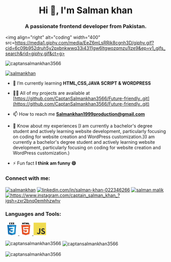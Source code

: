 <h1 align="center">Hi 👋, I'm Salman khan</h1>
<h3 align="center">A passionate frontend developer from Pakistan.</h3>

<img align="right" alt="coding" width="400" src=https://media1.giphy.com/media/EeZ6mLsRRik8cgnh3D/giphy.gif?cid=6c09b952druh5y2pxbnkwwq33i4311gw6ltgwozqmzu1lze9&ep=v1_gifs_search&rid=giphy.gif&ct=g>

<p align="left"> <img src="https://komarev.com/ghpvc/?username=captansalmankhan3566&label=Profile%20views&color=0e75b6&style=flat" alt="captansalmankhan3566" /> </p>

<p align="left"> <a href="https://twitter.com/salmankhan" target="blank"><img src="https://img.shields.io/twitter/follow/salmankhan?logo=twitter&style=for-the-badge" alt="salmankhan" /></a> </p>

- 🌱 I’m currently learning **HTML,CSS,JAVA SCRIPT & WORDPRESS**

- 👨‍💻 All of my projects are available at [https://github.com/CaptanSalmankhan3566/Future-friendly..git](https://github.com/CaptanSalmankhan3566/Future-friendly..git)

- 📫 How to reach me **Salmankhan1999production@gmail.com**

- 📄 Know about my experiences [I am currently a bachelor's degree student and actively learning website development, particularly focusing on coding for website creation and WordPress customization.](I am currently a bachelor's degree student and actively learning website development, particularly focusing on coding for website creation and WordPress customization.)

- ⚡ Fun fact **I think am funny 😄**

<h3 align="left">Connect with me:</h3>
<p align="left">
<a href="https://twitter.com/salmankhan" target="blank"><img align="center" src="https://raw.githubusercontent.com/rahuldkjain/github-profile-readme-generator/master/src/images/icons/Social/twitter.svg" alt="salmankhan" height="30" width="40" /></a>
<a href="https://linkedin.com/in/linkedin.com/in/salman-khan-022346266" target="blank"><img align="center" src="https://raw.githubusercontent.com/rahuldkjain/github-profile-readme-generator/master/src/images/icons/Social/linked-in-alt.svg" alt="linkedin.com/in/salman-khan-022346266" height="30" width="40" /></a>
<a href="https://fb.com/salman malik" target="blank"><img align="center" src="https://raw.githubusercontent.com/rahuldkjain/github-profile-readme-generator/master/src/images/icons/Social/facebook.svg" alt="salman malik" height="30" width="40" /></a>
<a href="https://instagram.com/https://www.instagram.com/captain_salman_khan_?igsh=zxr2bnq0emhhzwhv" target="blank"><img align="center" src="https://raw.githubusercontent.com/rahuldkjain/github-profile-readme-generator/master/src/images/icons/Social/instagram.svg" alt="https://www.instagram.com/captain_salman_khan_?igsh=zxr2bnq0emhhzwhv" height="30" width="40" /></a>
</p>

<h3 align="left">Languages and Tools:</h3>
<p align="left"> <a href="https://www.w3schools.com/css/" target="_blank" rel="noreferrer"> <img src="https://raw.githubusercontent.com/devicons/devicon/master/icons/css3/css3-original-wordmark.svg" alt="css3" width="40" height="40"/> </a> <a href="https://www.w3.org/html/" target="_blank" rel="noreferrer"> <img src="https://raw.githubusercontent.com/devicons/devicon/master/icons/html5/html5-original-wordmark.svg" alt="html5" width="40" height="40"/> </a> <a href="https://developer.mozilla.org/en-US/docs/Web/JavaScript" target="_blank" rel="noreferrer"> <img src="https://raw.githubusercontent.com/devicons/devicon/master/icons/javascript/javascript-original.svg" alt="javascript" width="40" height="40"/> </a> </p>

<p><img align="left" src="https://github-readme-stats.vercel.app/api/top-langs?username=captansalmankhan3566&show_icons=true&locale=en&layout=compact" alt="captansalmankhan3566" /></p>

<p>&nbsp;<img align="center" src="https://github-readme-stats.vercel.app/api?username=captansalmankhan3566&show_icons=true&locale=en" alt="captansalmankhan3566" /></p>

<p><img align="center" src="https://github-readme-streak-stats.herokuapp.com/?user=captansalmankhan3566&" alt="captansalmankhan3566" /></p>


